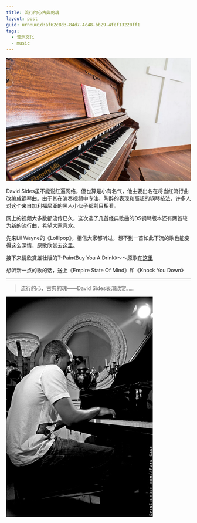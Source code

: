 ```yaml
---
title: 流行的心古典的魂
layout: post
guid: urn:uuid:af62c8d3-84d7-4c48-bb29-4fef13220ff1
tags:
  - 音乐文化
  - music
---
```


[![](/media/files/2014/12/18/pianoforte.png)](https://bolg-1257385283.cos.ap-chengdu.myqcloud.com/2014/12/18/pianoforte.png)

David Sides虽不能说红遍网络，但也算是小有名气，他主要出名在将当红流行曲改编成钢琴曲。由于其在演奏视频中专注、陶醉的表现和高超的钢琴技法，许多人对这个来自加利福尼亚的黑人小伙子都刮目相看。

网上的视频大多数都流传已久，这次选了几首经典歌曲的DS钢琴版本还有两首较为新的流行曲，希望大家喜欢。

先来Lil Wayne的《Lollipop》，相信大家都听过，想不到一首如此下流的歌也能变得这么深情，原歌欣赏去[这里](http://v.youku.com/v_show/id_XMjMwODg2NDg=.html)。

接下来请欣赏雄壮版的T-Pain《Buy You A Drink》～～原歌在[这里](http://v.youku.com/v_show/id_XNzM1ODU2MjQ=.html)

想听新一点的歌的话，送上《Empire State Of Mind》和《Knock You Down》

---

>流行的心，古典的魂——David Sides表演欣赏。。。

[![](/media/files/2014/12/18/spin-culture-bnw-piano-large.jpg)](http://7vikpt.com1.z0.glb.clouddn.com/spin-culture-bnw-piano-large.jpg)
